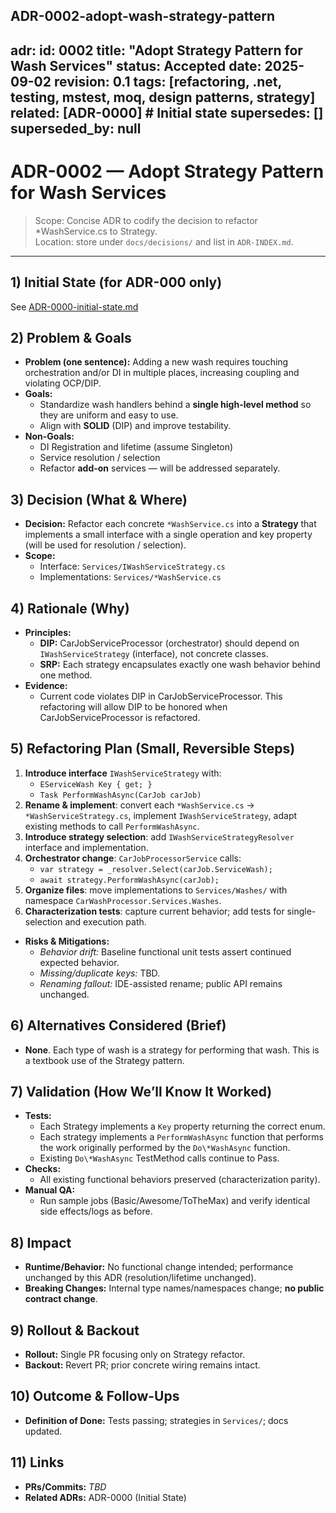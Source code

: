 ADR-0002-adopt-wash-strategy-pattern
---
adr:
  id: 0002
  title: "Adopt Strategy Pattern for Wash Services"
  status: Accepted
  date: 2025-09-02
  revision: 0.1
  tags: [refactoring, .net, testing, mstest, moq, design patterns, strategy]
  related: [ADR-0000]                 # Initial state
  supersedes: []
  superseded_by: null
---

# ADR-0002 — Adopt Strategy Pattern for Wash Services

> Scope: Concise ADR to codify the decision to refactor *WashService.cs to Strategy.  
> Location: store under `docs/decisions/` and list in `ADR-INDEX.md`.  

---

## 1) Initial State (for ADR-000 only)
See [ADR-0000-initial-state.md](ADR-0000-initial-state.md)

## 2) Problem & Goals
- **Problem (one sentence):** Adding a new wash requires touching orchestration and/or DI in multiple places, increasing coupling and violating OCP/DIP.
- **Goals:**
  - Standardize wash handlers behind a **single high-level method** so they are uniform and easy to use.
  - Align with **SOLID** (DIP) and improve testability.
- **Non-Goals:**
  - DI Registration and lifetime (assume Singleton)
  - Service resolution / selection
  - Refactor **add-on** services — will be addressed separately.

## 3) Decision (What & Where)
- **Decision:** Refactor each concrete `*WashService.cs` into a **Strategy** that implements a small interface with a single operation and key property (will be used for resolution / selection).
- **Scope:**
  - Interface: `Services/IWashServiceStrategy.cs`
  - Implementations: `Services/*WashService.cs`
  
## 4) Rationale (Why)
- **Principles:**  
  - **DIP:** CarJobServiceProcessor (orchestrator) should depend on `IWashServiceStrategy` (interface), not concrete classes.  
  - **SRP:** Each strategy encapsulates exactly one wash behavior behind one method.  
- **Evidence:**  
  - Current code violates DIP in CarJobServiceProcessor. This refactoring will allow DIP to be honored when CarJobServiceProcessor is refactored. 

## 5) Refactoring Plan (Small, Reversible Steps)
1. **Introduce interface** `IWashServiceStrategy` with:
   - `EServiceWash Key { get; }`
   - `Task PerformWashAsync(CarJob carJob)`
2. **Rename & implement**: convert each `*WashService.cs` → `*WashServiceStrategy.cs`, implement `IWashServiceStrategy`, adapt existing methods to call `PerformWashAsync`.
3. **Introduce strategy selection**: add `IWashServiceStrategyResolver` interface and implementation.
4. **Orchestrator change**: `CarJobProcessorService` calls:
   - `var strategy = _resolver.Select(carJob.ServiceWash);`
   - `await strategy.PerformWashAsync(carJob);`
5. **Organize files**: move implementations to `Services/Washes/` with namespace `CarWashProcessor.Services.Washes`.
6. **Characterization tests**: capture current behavior; add tests for single-selection and execution path.

- **Risks & Mitigations:**
  - *Behavior drift:* Baseline functional unit tests assert continued expected behavior.
  - *Missing/duplicate keys:* TBD.
  - *Renaming fallout:* IDE-assisted rename; public API remains unchanged.

## 6) Alternatives Considered (Brief)
- **None**. Each type of wash is a strategy for performing that wash. This is a textbook use of the Strategy pattern.

## 7) Validation (How We’ll Know It Worked)
- **Tests:**
  - Each Strategy implements a `Key` property returning the correct enum.
  - Each strategy implements a `PerformWashAsync` function that performs the work originally performed by the `Do\*WashAsync` function.
  - Existing `Do\*WashAsync` TestMethod calls continue to Pass.
- **Checks:**
  - All existing functional behaviors preserved (characterization parity).
- **Manual QA:**
  - Run sample jobs (Basic/Awesome/ToTheMax) and verify identical side effects/logs as before.

## 8) Impact
- **Runtime/Behavior:** No functional change intended; performance unchanged by this ADR (resolution/lifetime unchanged).
- **Breaking Changes:** Internal type names/namespaces change; **no public contract change**.

## 9) Rollout & Backout
- **Rollout:** Single PR focusing only on Strategy refactor.  
- **Backout:** Revert PR; prior concrete wiring remains intact.

## 10) Outcome & Follow-Ups
- **Definition of Done:** Tests passing; strategies in `Services/`; docs updated.

## 11) Links
- **PRs/Commits:** _TBD_  
- **Related ADRs:** ADR-0000 (Initial State)  
